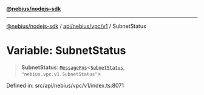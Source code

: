 [**@nebius/nodejs-sdk**](../../../../../README.md)

***

[@nebius/nodejs-sdk](../../../../../README.md) / [api/nebius/vpc/v1](../README.md) / SubnetStatus

# Variable: SubnetStatus

> **SubnetStatus**: [`MessageFns`](../../../../../runtime/protos/core/interfaces/MessageFns.md)\<[`SubnetStatus`](../interfaces/SubnetStatus.md), `"nebius.vpc.v1.SubnetStatus"`\>

Defined in: src/api/nebius/vpc/v1/index.ts:8071
